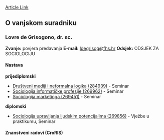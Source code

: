[Article Link](https://www.fhs.hr/djelatnik/lovre.de_grisogono)

## O vanjskom suradniku
###  Lovre de Grisogono, dr. sc. 
**Zvanje:**
povjera predavanja 
**E-mail:**
[ldegrisog@fhs.hr](javascript:startMail\('qytrvebf@tus.feu'\);)
**Odsjek:**
ODSJEK ZA SOCIOLOGIJU 
#### Nastava
**prijediplomski**
  * [Društveni mediji i neformalna logika (284939)](https://www.fhs.hr/predmet/dmnl) - Seminar
  * [Sociologija informatičke profesije (269962)](https://www.fhs.hr/predmet/sip_b) - Seminar
  * [Sociologija marketinga (269451)](https://www.fhs.hr/predmet/socmar) - Seminar


**diplomski**
  * [Sociologija upravljanja ljudskim potencijalima (269856)](https://www.fhs.hr/predmet/sulp_a) - Vježbe u praktikumu, Seminar


#### Znanstveni radovi (CroRIS)
